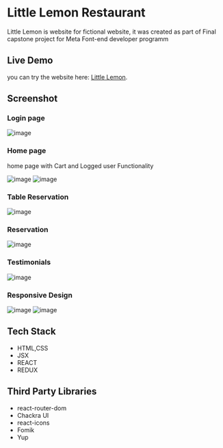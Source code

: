 # Little Lemon Restaurant

Little Lemon is website for fictional website, it was created as part of Final capstone project for Meta Font-end developer programm

## Live Demo

you can try the website here: [Little Lemon](https://omartoaba.github.io/Little-Lemon/).

## Screenshot

### Login page

![image](./screenshots/login.png)

### Home page

home page with Cart and Logged user Functionality

![image](./screenshots/cart.png)
![image](./screenshots/user.png)

### Table Reservation

![image](./screenshots/tableReservation.png)

### Reservation

![image](./screenshots/reservations.png)

### Testimonials

![image](./screenshots/testimonials.png)

### Responsive Design

![image](./screenshots/mobile.png)
![image](./screenshots/sidenavigation.png)

## Tech Stack

- HTML,CSS
- JSX
- REACT
- REDUX

## Third Party Libraries

- react-router-dom
- Chackra UI
- react-icons
- Fomik
- Yup
